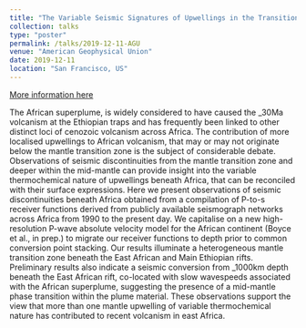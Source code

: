 ```yaml
---
title: "The Variable Seismic Signatures of Upwellings in the Transition Zone and Mid-mantle beneath Africa"
collection: talks
type: "poster"
permalink: /talks/2019-12-11-AGU
venue: "American Geophysical Union"
date: 2019-12-11
location: "San Francisco, US"
---
```


[More information here](https://agu.confex.com/agu/fm19/meetingapp.cgi/Paper/502628)

The African superplume, is widely considered to have caused the _30Ma volcanism at the Ethiopian traps and has frequently been linked to other distinct loci of cenozoic volcanism across Africa. The contribution of more localised upwellings to African volcanism, that may or may not originate below the mantle transition zone is the subject of considerable debate. Observations of seismic discontinuities from the mantle transition zone and deeper within the mid-mantle can provide insight into the variable thermochemical nature of upwellings beneath Africa, that can be reconciled with their surface expressions. Here we present observations of seismic discontinuities beneath Africa obtained from a compilation of P-to-s receiver functions derived from publicly available seismograph networks across Africa from 1990 to the present day. We capitalise on a new high-resolution P-wave absolute velocity model for the African continent (Boyce et al., in prep.) to migrate our receiver functions to depth prior to common conversion point stacking. Our results illuminate a heterogeneous mantle transition zone beneath the East African and Main Ethiopian rifts. Preliminary results also indicate a seismic conversion from _1000km depth beneath the East African rift, co-located with slow wavespeeds associated with the African superplume, suggesting the presence of a mid-mantle phase transition within the plume material. These observations support the view that more than one mantle upwelling of variable thermochemical nature has contributed to recent volcanism in east Africa.
